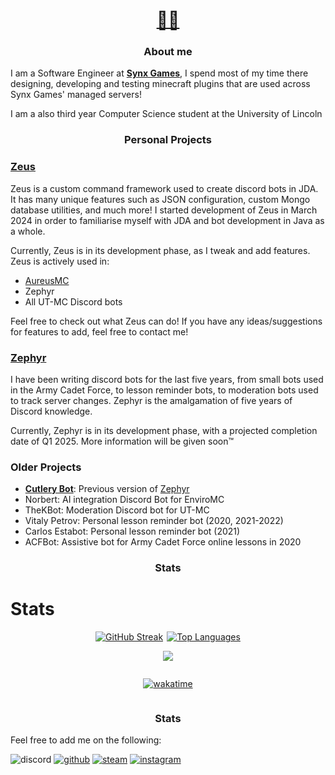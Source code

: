 <h1 align="center">
 <a href="https://www.bspoones.com/" target="_blank">
🐝🥄
 </a>
</h1>

<h3 align="center">About me</h3>

I am a Software Engineer at  **[Synx Games](https://github.com/SynxGames)**, I spend most of my time there designing, developing and testing minecraft plugins that are used across Synx Games' managed servers!

I am a also third year Computer Science student at the University of Lincoln 


<h3 align="center">Personal Projects</h3>

### [Zeus](https://github.com/BSpoones/Zeus)

Zeus is a custom command framework used to create discord bots in JDA. It has many unique features such as JSON configuration, custom Mongo database utilities, and much more! I started development of Zeus in March 2024 in order to familiarise myself with JDA and bot development in Java as a whole. 

Currently, Zeus is in its development phase, as I tweak and add features. Zeus is actively used in:

- [AureusMC](https://store.aureusmc.org/)
- Zephyr
- All UT-MC Discord bots

Feel free to check out what Zeus can do! If you have any ideas/suggestions for features to add, feel free to contact me!

### [Zephyr](https://github.com/BSpoones/Zephyr)

I have been writing discord bots for the last five years, from small bots used in the Army Cadet Force, to lesson reminder bots, to moderation bots used to track server changes. Zephyr is the amalgamation of five years of Discord knowledge.

Currently, Zephyr is in its development phase, with a projected completion date of Q1 2025. More information will be given soon™️

### Older Projects

- [**Cutlery Bot**](https://github.com/BSpoones/Cutlery-Bot): Previous version of [Zephyr](#zephyr)
- Norbert: AI integration Discord Bot for EnviroMC
- TheKBot: Moderation Discord bot for UT-MC
- Vitaly Petrov: Personal lesson reminder bot (2020, 2021-2022)
- Carlos Estabot: Personal lesson reminder bot (2021)
- ACFBot: Assistive bot for Army Cadet Force online lessons in 2020


<h3 align="center">Stats</h3>

# Stats

<div style="display: flex; justify-content: center; align-items: center;">

  <a href="https://git.io/streak-stats" style="display: flex; align-items: center; justify-content: center; margin-right: 3px;">
    <img src="http://github-readme-streak-stats.herokuapp.com?user=BSpoones&theme=dark&background=000000" alt="GitHub Streak">
  </a>

  <a href="https://github.com/anuraghazra/github-readme-stats" style="display: flex; align-items: center; justify-content: center; margin-left: 3px;">
    <img src="https://github-readme-stats.vercel.app/api/top-langs/?username=BSpoones&layout=compact&theme=vision-friendly-dark" alt="Top Languages">
  </a>

</div>

<div style="display: flex; justify-content: center;">

![](http://github-profile-summary-cards.vercel.app/api/cards/profile-details?username=BSpoones&theme=vision_friendly_dark)


</div>

<div style="display: flex; justify-content: center;">



[![wakatime](https://wakatime.com/badge/user/b764f474-f8a2-4d1c-a20d-07e1208c83ec.svg)](https://wakatime.com/@b764f474-f8a2-4d1c-a20d-07e1208c83ec)
</div>


<h3 align="center">Stats</h3>

Feel free to add me on the following:

![discord](https://dcbadge.vercel.app/api/shield/724351142158401577?compact=true)
[![github](https://img.shields.io/badge/GitHub-100000?style=for-the-badge&logo=github&logoColor=white)](https://github.com/BSpoones)
[![steam](https://img.shields.io/badge/Steam-000000?style=for-the-badge&logo=steam&logoColor=white)](https://steamcommunity.com/id/spoones/)
[![instagram](https://img.shields.io/badge/Instagram-E4405F?style=for-the-badge&logo=instagram&logoColor=white)](https://www.instagram.com/bspoones/)





